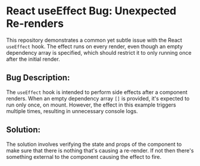 # React useEffect Bug: Unexpected Re-renders

This repository demonstrates a common yet subtle issue with the React `useEffect` hook.  The effect runs on every render, even though an empty dependency array is specified, which should restrict it to only running once after the initial render.

## Bug Description:

The `useEffect` hook is intended to perform side effects after a component renders. When an empty dependency array `[]` is provided, it's expected to run only once, on mount. However, the effect in this example triggers multiple times, resulting in unnecessary console logs.

## Solution:

The solution involves verifying the state and props of the component to make sure that there is nothing that's causing a re-render. If not then there's something external to the component causing the effect to fire.